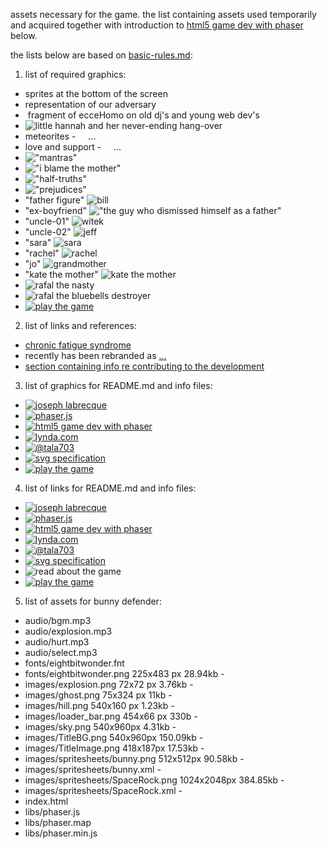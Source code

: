assets necessary for the game. the list containing assets used temporarily and acquired together with introduction to [html5 game dev with phaser]() below.

the lists below are based on [basic-rules.md](/_arch/_gitHub/_weAreThePlayMakers/the-nice-defender/basic-rules.md):

1. list of required graphics:

- sprites at the bottom of the screen ![]()
- representation of our adversary ![]()
- ![]() fragment of ecceHomo on old dj's and young web dev's
- ![little hannah and her never-ending hang-over]()
- meteorites - ![]() ![]() ![]() ![]() ...
- love and support - ![]() ![]() ![]() ![]() ...
- !["mantras"]()
- !["i blame the mother"]()
- !["half-truths"]()
- !["prejudices"]()
- "father figure" ![bill]()
- "ex-boyfriend" !["the guy who dismissed himself as a father"]()
- "uncle-01" ![witek]()
- "uncle-02" ![jeff]()
- "sara" ![sara]()
- "rachel" ![rachel]()
- "jo" ![grandmother]()
- "kate the mother" ![kate the mother]()
- ![rafal the nasty]()
- ![rafal the bluebells destroyer]()
- [![play the game]()]()

2. list of links and references:

- [chronic fatigue syndrome]()
- recently has been rebranded as [...]()
- [section containing info re contributing to the development]()

3. list of graphics for README.md and info files:

- [![joseph labrecque]()]()
-  [![phaser.js](/_arch/_gitHub/_weAreThePlayMakers/the-nice-defender/assets/info-files-img/phaser-js-splash-scr.jpg)]()
- [![html5 game dev with phaser](/_arch/_gitHub/_weAreThePlayMakers/the-nice-defender/assets/info-files-img/html5-game-dev-with-phaser-splash-scr.jpg)]()
- [![lynda.com](/_arch/_gitHub/_weAreThePlayMakers/the-nice-defender/assets/info-files-img/lynda-com-logo.jpg)]()
- [![@tala703]()]()
- [![svg specification]()]()
- [![play the game]()]()

4. list of links for README.md and info files:

- [![joseph labrecque]()]()
- [![phaser.js](/_arch/_gitHub/_weAreThePlayMakers/the-nice-defender/assets/info-files-img/phaser-js-splash-scr.jpg)]()
- [![html5 game dev with phaser](/_arch/_gitHub/_weAreThePlayMakers/the-nice-defender/assets/info-files-img/html5-game-dev-with-phaser-splash-scr.jpg)]()
- [![lynda.com](/_arch/_gitHub/_weAreThePlayMakers/the-nice-defender/assets/info-files-img/lynda-com-logo.jpg)]()
- [![@tala703]()]()
- [![svg specification]()]()
- ![read about the game]()
- [![play the game]()]()

5. list of assets for bunny defender:

- audio/bgm.mp3
- audio/explosion.mp3
- audio/hurt.mp3
- audio/select.mp3
- fonts/eightbitwonder.fnt
- fonts/eightbitwonder.png 225x483 px 28.94kb - ![]()
- images/explosion.png 72x72 px 3.76kb - ![]()
- images/ghost.png 75x324 px 11kb - ![]()
- images/hill.png 540x160 px 1.23kb - ![]()
- images/loader_bar.png 454x66 px 330b - ![]()
- images/sky.png 540x960px 4.31kb - ![]()
- images/TitleBG.png 540x960px 150.09kb - ![]()
- images/TitleImage.png 418x187px 17.53kb - ![]()
- images/spritesheets/bunny.png 512x512px 90.58kb - ![]()
- images/spritesheets/bunny.xml - []()
- images/spritesheets/SpaceRock.png 1024x2048px 384.85kb - ![]()
- images/spritesheets/SpaceRock.xml - []()
- index.html
- libs/phaser.js
- libs/phaser.map
- libs/phaser.min.js
